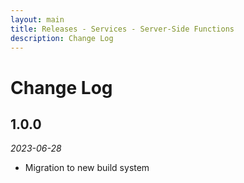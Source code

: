 ```yaml
---
layout: main
title: Releases - Services - Server-Side Functions
description: Change Log
---
```


# Change Log

## 1.0.0

*2023-06-28*

- Migration to new build system
